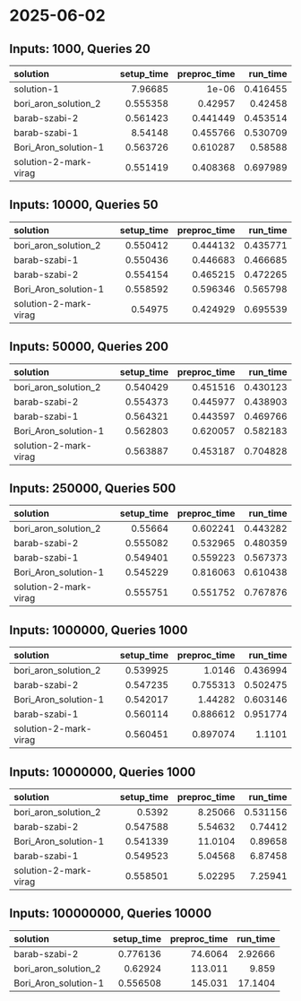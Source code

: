 # 2025-06-02

## Inputs: 1000, Queries 20

| solution              |   setup_time |   preproc_time |   run_time |
|:----------------------|-------------:|---------------:|-----------:|
| solution-1            |     7.96685  |       1e-06    |   0.416455 |
| bori_aron_solution_2  |     0.555358 |       0.42957  |   0.42458  |
| barab-szabi-2         |     0.561423 |       0.441449 |   0.453514 |
| barab-szabi-1         |     8.54148  |       0.455766 |   0.530709 |
| Bori_Aron_solution-1  |     0.563726 |       0.610287 |   0.58588  |
| solution-2-mark-virag |     0.551419 |       0.408368 |   0.697989 |

## Inputs: 10000, Queries 50

| solution              |   setup_time |   preproc_time |   run_time |
|:----------------------|-------------:|---------------:|-----------:|
| bori_aron_solution_2  |     0.550412 |       0.444132 |   0.435771 |
| barab-szabi-1         |     0.550436 |       0.446683 |   0.466685 |
| barab-szabi-2         |     0.554154 |       0.465215 |   0.472265 |
| Bori_Aron_solution-1  |     0.558592 |       0.596346 |   0.565798 |
| solution-2-mark-virag |     0.54975  |       0.424929 |   0.695539 |

## Inputs: 50000, Queries 200

| solution              |   setup_time |   preproc_time |   run_time |
|:----------------------|-------------:|---------------:|-----------:|
| bori_aron_solution_2  |     0.540429 |       0.451516 |   0.430123 |
| barab-szabi-2         |     0.554373 |       0.445977 |   0.438903 |
| barab-szabi-1         |     0.564321 |       0.443597 |   0.469766 |
| Bori_Aron_solution-1  |     0.562803 |       0.620057 |   0.582183 |
| solution-2-mark-virag |     0.563887 |       0.453187 |   0.704828 |

## Inputs: 250000, Queries 500

| solution              |   setup_time |   preproc_time |   run_time |
|:----------------------|-------------:|---------------:|-----------:|
| bori_aron_solution_2  |     0.55664  |       0.602241 |   0.443282 |
| barab-szabi-2         |     0.555082 |       0.532965 |   0.480359 |
| barab-szabi-1         |     0.549401 |       0.559223 |   0.567373 |
| Bori_Aron_solution-1  |     0.545229 |       0.816063 |   0.610438 |
| solution-2-mark-virag |     0.555751 |       0.551752 |   0.767876 |

## Inputs: 1000000, Queries 1000

| solution              |   setup_time |   preproc_time |   run_time |
|:----------------------|-------------:|---------------:|-----------:|
| bori_aron_solution_2  |     0.539925 |       1.0146   |   0.436994 |
| barab-szabi-2         |     0.547235 |       0.755313 |   0.502475 |
| Bori_Aron_solution-1  |     0.542017 |       1.44282  |   0.603146 |
| barab-szabi-1         |     0.560114 |       0.886612 |   0.951774 |
| solution-2-mark-virag |     0.560451 |       0.897074 |   1.1101   |

## Inputs: 10000000, Queries 1000

| solution              |   setup_time |   preproc_time |   run_time |
|:----------------------|-------------:|---------------:|-----------:|
| bori_aron_solution_2  |     0.5392   |        8.25066 |   0.531156 |
| barab-szabi-2         |     0.547588 |        5.54632 |   0.74412  |
| Bori_Aron_solution-1  |     0.541339 |       11.0104  |   0.89658  |
| barab-szabi-1         |     0.549523 |        5.04568 |   6.87458  |
| solution-2-mark-virag |     0.558501 |        5.02295 |   7.25941  |

## Inputs: 100000000, Queries 10000

| solution             |   setup_time |   preproc_time |   run_time |
|:---------------------|-------------:|---------------:|-----------:|
| barab-szabi-2        |     0.776136 |        74.6064 |    2.92666 |
| bori_aron_solution_2 |     0.62924  |       113.011  |    9.859   |
| Bori_Aron_solution-1 |     0.556508 |       145.031  |   17.1404  |